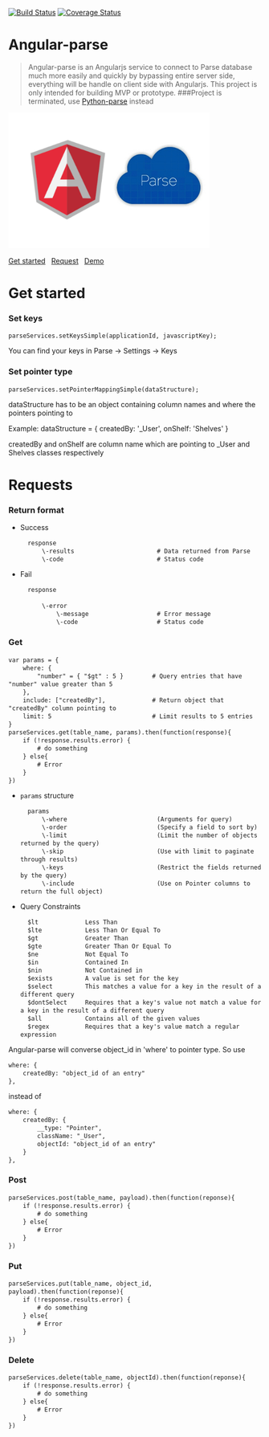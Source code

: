 [![Build Status](https://travis-ci.org/nghiattran/angular-parse.svg?branch=travis)](https://travis-ci.org/nghiattran/angular-parse)
[![Coverage Status](https://coveralls.io/repos/nghiattran/angular-parse/badge.svg?branch=master&service=github)](https://coveralls.io/github/nghiattran/angular-parse?branch=master)

# Angular-parse
> Angular-parse is an Angularjs service to connect to Parse database much more easily and quickly by bypassing entire server side, everything will be handle on client side with Angularjs. This project is only intended for building MVP or prototype.
###Project is terminated, use [Python-parse](https://github.com/nghiattran/python-parse) instead 

[![image](angular-parse.png)](https://github.com/nghiattran/angular-parse/blob/gh-pages/README.md#get-started)

[Get started](https://github.com/nghiattran/angular-parse/blob/gh-pages/README.md#get-started)&nbsp;&nbsp;&nbsp;[Request](https://github.com/nghiattran/angular-parse/blob/gh-pages/README.md#requests)&nbsp;&nbsp;&nbsp;[Demo](http://nghiattran.github.io/angular-parse/)

# Get started

### Set keys
	parseServices.setKeysSimple(applicationId, javascriptKey);
You can find your keys in Parse -> Settings -> Keys

### Set pointer type
	parseServices.setPointerMappingSimple(dataStructure);

dataStructure has to be an object containing column names and where the pointers pointing to

Example:
	dataStructure = {
		createdBy: '_User',
		onShelf: 'Shelves'
	}

createdBy and onShelf are column name which are pointing to _User and Shelves classes respectively

# Requests

### Return format

* Success

		response
			\-results						# Data returned from Parse
			\-code 							# Status code

* Fail

		response

			\-error
				\-message					# Error message
				\-code 						# Status code

### Get

	var params = { 
	    where: {
	    	"number" = { "$gt" : 5 }		# Query entries that have "number" value greater than 5
	    },
	    include: ["createdBy"],				# Return object that "createdBy" column pointing to
	    limit: 5							# Limit results to 5 entries
	}
	parseServices.get(table_name, params).then(function(response){
		if (!response.results.error) {
			# do something
		} else{
			# Error
		}
	})

* `params` structure 

		params
			\-where							(Arguments for query)
			\-order 						(Specify a field to sort by)
			\-limit							(Limit the number of objects returned by the query)
			\-skip 							(Use with limit to paginate through results)
			\-keys 							(Restrict the fields returned by the query)
			\-include						(Use on Pointer columns to return the full object)

* Query Constraints

		$lt				Less Than
		$lte			Less Than Or Equal To
		$gt				Greater Than
		$gte			Greater Than Or Equal To
		$ne				Not Equal To
		$in				Contained In
		$nin			Not Contained in
		$exists			A value is set for the key
		$select			This matches a value for a key in the result of a different query
		$dontSelect		Requires that a key's value not match a value for a key in the result of a different query
		$all			Contains all of the given values
		$regex			Requires that a key's value match a regular expression

Angular-parse will converse object_id in 'where' to pointer type. So use

	where: {
    	createdBy: "object_id of an entry"
    },

instead of

	where: {
		createdBy: {
			__type: "Pointer",
			className: "_User",
	    	objectId: "object_id of an entry"
		}
    },

### Post

	parseServices.post(table_name, payload).then(function(reponse){
    	if (!response.results.error) {
			# do something
		} else{
			# Error
		}
    })

### Put

	parseServices.put(table_name, object_id, payload).then(function(reponse){
    	if (!response.results.error) {
			# do something
		} else{
			# Error
		}
    })

### Delete

	parseServices.delete(table_name, objectId).then(function(reponse){
    	if (!response.results.error) {
			# do something
		} else{
			# Error
		}
    })
